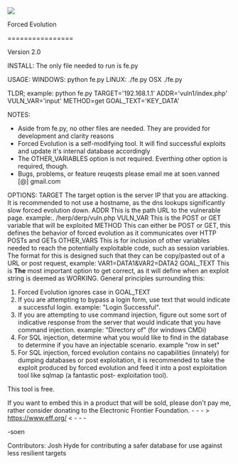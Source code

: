 [![](http://img.youtube.com/vi/rYVctpqNS9k/0.jpg)](http://www.youtube.com/watch?v=rYVctpqNS9k "DEF CON 21 - Soen - Evolving Exploits Through Genetic Algorithms")

Forced Evolution

================

Version 2.0



INSTALL:
 The only file needed to run is fe.py


USAGE:
 WINDOWS:
  python fe.py <options>
 LINUX:
  ./fe.py <options>
 OSX
  ./fe.py <options>


TLDR;
example:
python fe.py TARGET='192.168.1.1' ADDR='vuln1/index.php' VULN_VAR='input' METHOD=get GOAL_TEXT='KEY_DATA'

NOTES:
 * Aside from fe.py, no other files are needed.  They are provided for development
   and clarity reasons
 * Forced Evolution is a self-modifying tool.  It will find successful exploits
   and update it's internal database accordingly
 * The OTHER_VARIABLES option is not required.  Everthing other option is
   required, though.
 * Bugs, problems, or feature reuqests please email me at soen.vanned [@] gmail.com


OPTIONS:
 TARGET
  The target option is the server IP that you are attacking.
  It is recommended to not use a hostname, as the dns lookups
  significantly slow forced evolution down.
 ADDR
  This is the path URL to the vulnerable page.
  example:. /herp/derp/vuln.php
 VULN_VAR
  This is the POST or GET variable that will be exploited
 METHOD
  This can either be POST or GET, this defines the behavior of
  forced evolution as it communicates over HTTP POSTs and GETs
 OTHER_VARS
  This is for inclusion of other variables needed to reach the
  potentially exploitable code, such as session variables.  The
  format for this is designed such that they can be copy/pasted
  out of a URL or post request, example: VAR1=DATA1&VAR2=DATA2
 GOAL_TEXT
  This is **The** most important option to get correct, as it
  will define when an exploit string is deemed as WORKING.
  General principles surrounding this:
   1.  Forced Evolution ignores case in GOAL_TEXT
   2.  If you are attempting to bypass a login form, use text
       that would indicate a successful login.
       example: "Login Successful".
   3.  If you are attempting to use command injection,
       figure out some sort of indicative response from the
       server that would indicate that you have command
       injection.  example: "Directory of" (for windows CMDi)
   4.  For SQL injection, determine what you would like
       to find in the database to determine if you have an
       injectable scenario.  example "row in set"
   5.  For SQL injection, forced evolution contains no
       capabilities (innately) for dumping databases or
       post exploitation, it is recommended to take the exploit
       produced by forced evolution and feed it into a
       post exploitation tool like sqlmap (a fantastic post-
       exploitation tool).

This tool is free.

If you want to embed this in a product that will be sold,
 please don't pay me, rather consider donating to the
 Electronic Frontier Foundation.
        - - - > https://www.eff.org/ < - - -

-soen

Contributors:
	Josh Hyde for contributing a safer database for use against less resilient targets
